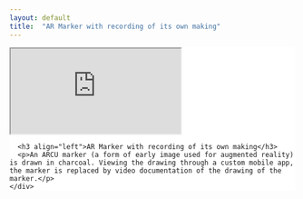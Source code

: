 ```yaml
---
layout: default
title:  "AR Marker with recording of its own making"
---
```


<div class="row justify-center" style="background-color: #fff;">
  <div class="right">
    <div class="row" style="display: inline;">
      <div class="embed-responsive embed-responsive-16by9">
        <iframe class="embed-responsive-item" src="https://player.vimeo.com/video/256183956" webkitallowfullscreen mozallowfullscreen allowfullscreen></iframe>
      </div>

      <h3 align="left">AR Marker with recording of its own making</h3>
      <p>An ARCU marker (a form of early image used for augmented reality) is drawn in charcoal. Viewing the drawing through a custom mobile app, the marker is replaced by video documentation of the drawing of the marker.</p>
    </div>
  </div>
</div>
